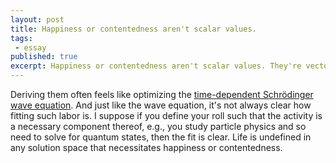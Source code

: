 ```yaml
---
layout: post
title: Happiness or contentedness aren't scalar values. 
tags:
 - essay
published: true
excerpt: Happiness or contentedness aren't scalar values. They're vectors. They have orientation and degree.
---
```

<!--Happiness or contentedness aren't scalar values. They're vectors. They have orientation and degree. Deriving them often feels like optimizing the <a href="https://en.wikipedia.org/wiki/Schr%C3%B6dinger_equation#Time-dependent_equation">time-dependent Schrödinger wave equation</a>. And just like the wave equation, it's not always clear how fitting such labor is. I suppose if you define your roll such that the activity is a necessary component thereof, e.g., you study particle physics and so need to solve for quantum states, then the fit is clear. Life is undefined in any solution space that necessitates happiness or contentedness.-->

Deriving them often feels like optimizing the <a href="https://en.wikipedia.org/wiki/Schr%C3%B6dinger_equation#Time-dependent_equation">time-dependent Schrödinger wave equation</a>. And just like the wave equation, it's not always clear how fitting such labor is. I suppose if you define your roll such that the activity is a necessary component thereof, e.g., you study particle physics and so need to solve for quantum states, then the fit is clear. Life is undefined in any solution space that necessitates happiness or contentedness.
